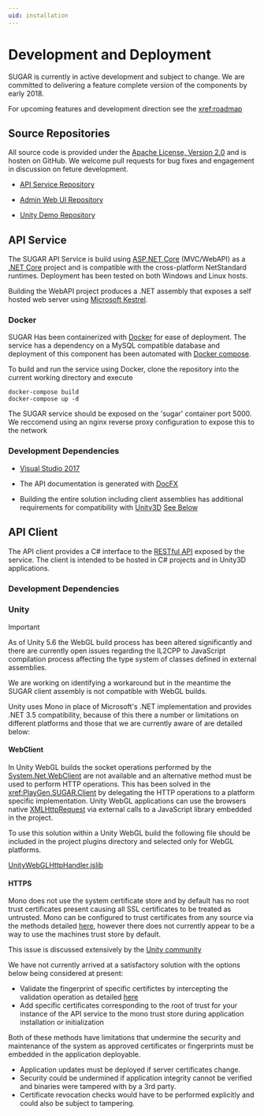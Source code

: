 ```yaml
---
uid: installation
---
```


# Development and Deployment

SUGAR is currently in active development and subject to change. We are committed to delivering a feature complete version of the components by early 2018. 

For upcoming features and development direction see the <xref:roadmap>

## Source Repositories

All source code is provided under the [Apache License, Version 2.0](http://www.apache.org/licenses/LICENSE-2.0) and is hosten on GitHub. We welcome pull requests for bug fixes and engagement in discussion on feture development.

- [API Service Repository](https://github.com/playgenhub/SUGAR-SocialGamification/) 

- [Admin Web UI Repository](https://github.com/playgenhub/SUGAR-AdminUI)

- [Unity Demo Repository](https://github.com/playgenhub/SUGAR-UnityDemo) 

## API Service

The SUGAR API Service is build using [ASP.NET Core](https://docs.asp.net/en/latest/intro.html) (MVC/WebAPI) as a [.NET Core](https://blogs.msdn.microsoft.com/dotnet/2016/06/27/announcing-net-core-1-0/) project and is compatible with the cross-platform NetStandard runtimes. Deployment has been tested on both Windows and Linux hosts.

Building the WebAPI project produces a .NET assembly that exposes a self hosted web server using [Microsoft Kestrel](https://docs.microsoft.com/en-us/aspnet/core/fundamentals/servers/kestrel).

### Docker

SUGAR Has been containerized with [Docker](https://www.docker.com/) for ease of deployment. The service has a dependency on a MySQL compatible database and deployment of this component has been automated with [Docker compose](https://docs.docker.com/compose/).

To build and run the service using Docker, clone the repository into the current working directory and execute

```
docker-compose build
docker-compose up -d
```

The SUGAR service should be exposed on the 'sugar' container port 5000. We reccomend using an nginx reverse proxy configuration to expose this to the network

### Development Dependencies

* [Visual Studio 2017](https://www.visualstudio.com/en-us/downloads/download-visual-studio-vs.aspx) 
* The API documentation is generated with [DocFX](https://dotnet.github.io/docfx/tutorial/docfx_getting_started.html#4-use-docfx-under-dnx)

* Building the entire solution including client assemblies has additional requirements for compatibility with [Unity3D](http://unity3d.com/) [See Below](xref:installation#api-client)

## API Client

The API client provides a C# interface to the [RESTful API](../restapi/restapi.swagger2.json) exposed by the service. The client is intended to be hosted in C# projects and in Unity3D applications.

### Development Dependencies

### Unity

> [!IMPORTANT]
> As of Unity 5.6 the WebGL build process has been altered significantly and there are currently open issues regarding the IL2CPP to JavaScript compilation process affecting the type system of classes defined in external assemblies. 
>
> We are working on identifying a workaround but in the meantime the SUGAR client assembly is not compatible with WebGL builds.

Unity uses Mono in place of Microsoft's .NET implementation and provides .NET 3.5 compatibility, because of this there a number or limitations on different platforms and those that we are currently aware of are detailed below:

#### WebClient

In Unity WebGL builds the socket operations performed by the [System.Net.WebClient](https://msdn.microsoft.com/en-us/library/system.net.webclient(v=vs.90).aspx) are not available and an alternative method must be used to perform HTTP operations. This has been solved in the <xref:PlayGen.SUGAR.Client> by delegating the HTTP operations to a platform specific implementation. Unity WebGL applications can use the browsers native [XMLHttpRequest](https://developer.mozilla.org/en-US/docs/Web/API/XMLHttpRequest) via external calls to a JavaScript library embedded in the project.

To use this solution within a Unity WebGL build the following file should be included in the project plugins directory and selected only for WebGL platforms.

[UnityWebGLHttpHandler.jslib](https://github.com/playgen/SUGAR-SocialGamification/blob/master/src/PlayGen.SUGAR.Client.Unity/UnityWebGLHttpHandler.jslib)

#### HTTPS 

Mono does not use the system certificate store and by default has no root trust certificates present causing all SSL certificates to be treated as untrusted. Mono can be configured to trust certificates from any source via the methods detailed [here](http://www.mono-project.com/docs/faq/security/), however there does not currently appear to be a way to use the machines trust store by default.

This issue is discussed extensively by the [Unity community](http://answers.unity3d.com/topics/ssl.html)

We have not currently arrived at a satisfactory solution with the options below being considered at present:

* Validate the fingerprint of specific certifictes by intercepting the validation operation as detailed [here](http://forum.unity3d.com/threads/ssl-certificate-storage.371219/#post-2404806)
* Add specific certificates corresponding to the root of trust for your instance of the API service to the mono trust store during application installation or initialization

Both of these methods have limitations that undermine the security and maintenance of the system as approved certificates or fingerprints must be embedded in the application deployable.
* Application updates must be deployed if server certificates change.
* Security could be undermined if application integrity cannot be verified and binaries were tampered with by a 3rd party.
* Certificate revocation checks would have to be performed explicitly and could also be subject to tampering.
